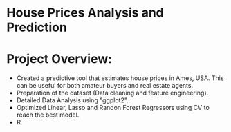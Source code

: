 
# House Prices Analysis and Prediction
# Project Overview:

* Created a predictive tool that estimates house prices in Ames, USA. This can be useful for both amateur buyers and real estate agents.
* Preparation of the dataset (Data cleaning and feature engineering).
* Detailed Data Analysis using "ggplot2".
* Optimized Linear, Lasso and Randon Forest Regressors using CV to reach the best model.
* R.

